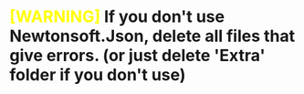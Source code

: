 # <span style="color:yellow">[WARNING]</span> If you don't use Newtonsoft.Json, delete all files that give errors. (or just delete 'Extra' folder if you don't use)
